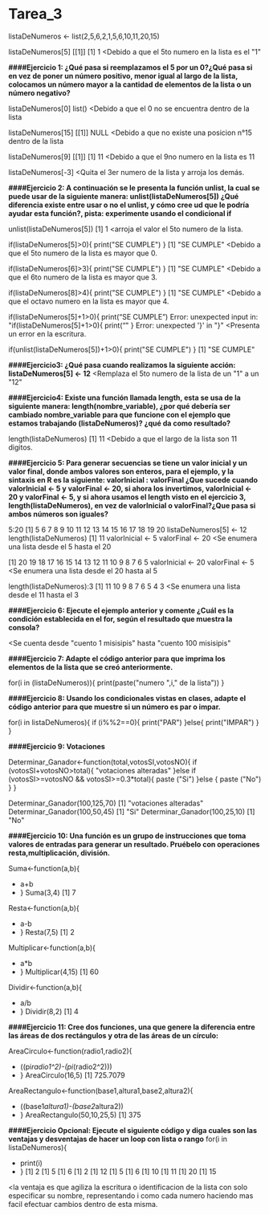 # Tarea_3

listaDeNumeros <- list(2,5,6,2,1,5,6,10,11,20,15)

listaDeNumeros[5]
[[1]]
[1] 1                         <Debido a que el 5to numero en la lista es el "1"

**####Ejercicio 1: ¿Qué pasa si reemplazamos el 5 por un 0?¿Qué pasa si en vez de poner un
número positivo, menor igual al largo de la lista, colocamos un número mayor a la cantidad
de elementos de la lista o un número negativo?**

listaDeNumeros[0]
list()                        <Debido a que el 0 no se encuentra dentro de la lista


listaDeNumeros[15]
[[1]]
NULL                          <Debido a que no existe una posicion n°15 dentro de la lista

listaDeNumeros[9] 
[[1]]
[1] 11                        <Debido a que el 9no numero en la lista es 11

listaDeNumeros[-3]
<Quita el 3er numero de la lista y arroja los demás.

**####Ejercicio 2: A continuación se le presenta la función unlist, la cual se puede usar de la
siguiente manera: unlist(listaDeNumeros[5]) ¿Qué diferencia existe entre usar o no el unlist,
y cómo cree ud que le podría ayudar esta función?, pista: experimente usando el
condicional if**
 
unlist(listaDeNumeros[5])
[1] 1                        <arroja el valor el 5to numero de la lista.

if(listaDeNumeros[5]>0){
 print("SE CUMPLE")
 }
[1] "SE CUMPLE"              <Debido a que el 5to numero de la lista es mayor que 0.

if(listaDeNumeros[6]>3){
 print("SE CUMPLE")
 }
[1] "SE CUMPLE"              <Debido a que el 6to numero de la lista es mayor que 3.

if(listaDeNumeros[8]>4){
 print("SE CUMPLE")
 }
[1] "SE CUMPLE"              <Debido a que el octavo numero en la lista es mayor que 4.

if(listaDeNumeros[5]+1>0){
 print(“SE CUMPLE”)
Error: unexpected input in:
"if(listaDeNumeros[5]+1>0){
print(“"
 }
Error: unexpected '}' in "}"      <Presenta un error en la escritura.

if(unlist(listaDeNumeros[5])+1>0){
   print("SE CUMPLE")
 }
[1] "SE CUMPLE"

**####Ejercicio3: ¿Qué pasa cuando realizamos la siguiente acción: listaDeNumeros[5] <- 12**
<Remplaza el 5to numero de la lista de un "1" a un "12"

**####Ejercicio4: Existe una función llamada length, esta se usa de la siguiente manera:
length(nombre_variable), ¿por qué debería ser cambiado nombre_variable para que
funcione con el ejemplo que estamos trabajando (listaDeNumeros)? ¿qué da como
resultado?**

length(listaDeNumeros)
[1] 11                  <Debido a que el largo de la lista son 11 digitos.

**####Ejercicio 5: Para generar secuencias se tiene un valor inicial y un valor final, donde ambos
valores son enteros, para el ejemplo, y la sintaxis en R es la siguiente:
valorInicial : valorFinal
¿Que sucede cuando valorInicial <- 5 y valorFinal <- 20, si ahora los invertimos, valorInicial
<- 20 y valorFinal <- 5, y si ahora usamos el length visto en el ejercicio 3,
length(listaDeNumeros), en vez de valorInicial o valorFinal?¿Que pasa si ambos números
son iguales?**

 5:20
 [1]  5  6  7  8  9 10 11 12 13 14 15 16 17 18 19 20
 listaDeNumeros[5] <- 12
 length(listaDeNumeros)
[1] 11
 valorInicial <- 5 
 valorFinal <- 20              <Se enumera una lista desde el 5 hasta el 20

[1] 20 19 18 17 16 15 14 13 12 11 10  9  8  7  6  5
 valorInicial <- 20
 valorFinal <- 5              <Se enumera una lista desde el 20 hasta al 5

 length(listaDeNumeros):3
[1] 11 10  9  8  7  6  5  4  3   <Se enumera una lista desde el 11 hasta el 3

**####Ejercicio 6: Ejecute el ejemplo anterior y comente ¿Cuál es la condición establecida en el
for, según el resultado que muestra la consola?**

<Se cuenta desde "cuento 1 misisipis" hasta "cuento 100 misisipis"

**####Ejercicio 7: Adapte el código anterior para que imprima los elementos de la lista que se creó anteriormente.**

for(i in (listaDeNumeros)){
  print(paste("numero ",i," de la lista"))
}

**####Ejercicio 8: Usando los condicionales vistas en clases, adapte el código anterior para que
muestre si un número es par o impar.**

for(i in listaDeNumeros){
  if (i%%2==0){
    print("PAR")
  }else{
    print("IMPAR")
  }
}

**####Ejercicio 9: Votaciones**

Determinar_Ganador<-function(total,votosSI,votosNO){
  if (votosSI+votosNO>total){
    "votaciones alteradas"
  }else if (votosSI>=votosNO && votosSI>=0.3*total){
    paste ("Si")
  }else {
    paste ("No")
  }
}

Determinar_Ganador(100,125,70)
[1] "votaciones alteradas"
Determinar_Ganador(100,50,45)
[1] "Si"
Determinar_Ganador(100,25,10)
[1] "No"

**####Ejercicio 10: Una función es un grupo de instrucciones que toma valores de entradas para
generar un resultado. Pruébelo con operaciones resta,multiplicación, división.**

Suma<-function(a,b){
+   a+b
+ }
 Suma(3,4)
[1] 7

Resta<-function(a,b){
+   a-b
+ }
 Resta(7,5)
[1] 2

Multiplicar<-function(a,b){
+   a*b
+ }
 Multiplicar(4,15)
[1] 60

 Dividir<-function(a,b){
+   a/b
+ }
 Dividir(8,2)
[1] 4

**####Ejercicio 11: Cree dos funciones, una que genere la diferencia entre las áreas de dos
rectángulos y otra de las áreas de un círculo:**

AreaCirculo<-function(radio1,radio2){
+   ((pi*radio1^2)-(pi*(radio2^2)))
+ }
 AreaCirculo(16,5)
[1] 725.7079

AreaRectangulo<-function(base1,altura1,base2,altura2){
+   ((base1*altura1)-(base2*altura2))
+ }
 AreaRectangulo(50,10,25,5)
[1] 375

**####Ejercicio Opcional: Ejecute el siguiente código y diga cuales son las ventajas y desventajas de hacer un loop con lista o rango**
for(i in listaDeNumeros){
+   print(i)
+ }
[1] 2
[1] 5
[1] 6
[1] 2
[1] 12
[1] 5
[1] 6
[1] 10
[1] 11
[1] 20
[1] 15   

<la ventaja es que agiliza la escritura o identificacion de la lista con solo especificar su nombre, representando i como cada numero haciendo mas facil efectuar cambios dentro de esta misma.




